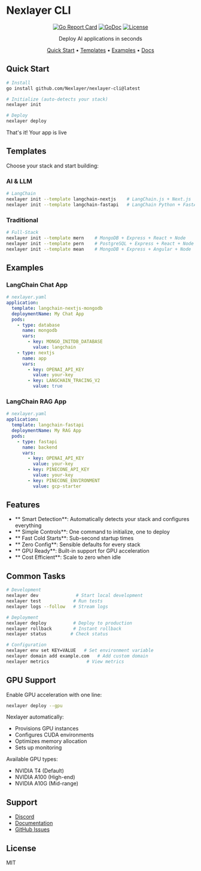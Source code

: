 # Nexlayer CLI

<div align="center">

[![Go Report Card](https://goreportcard.com/badge/github.com/Nexlayer/nexlayer-cli)](https://goreportcard.com/report/github.com/Nexlayer/nexlayer-cli)
[![GoDoc](https://godoc.org/github.com/Nexlayer/nexlayer-cli?status.svg)](https://godoc.org/github.com/Nexlayer/nexlayer-cli)
[![License](https://img.shields.io/badge/License-MIT-blue.svg)](LICENSE)

Deploy AI applications in seconds 

[Quick Start](#quick-start) • [Templates](#templates) • [Examples](#examples) • [Docs](https://docs.nexlayer.com)

</div>

## Quick Start

```bash
# Install
go install github.com/Nexlayer/nexlayer-cli@latest

# Initialize (auto-detects your stack)
nexlayer init

# Deploy
nexlayer deploy
```

That's it! Your app is live 

## Templates

Choose your stack and start building:

### AI & LLM
```bash
# LangChain
nexlayer init --template langchain-nextjs    # LangChain.js + Next.js
nexlayer init --template langchain-fastapi   # LangChain Python + FastAPI
```

### Traditional
```bash
# Full-Stack
nexlayer init --template mern    # MongoDB + Express + React + Node
nexlayer init --template pern    # PostgreSQL + Express + React + Node
nexlayer init --template mean    # MongoDB + Express + Angular + Node
```

## Examples

### LangChain Chat App
```yaml
# nexlayer.yaml
application:
  template: langchain-nextjs-mongodb
  deploymentName: My Chat App
  pods:
    - type: database
      name: mongodb
      vars:
        - key: MONGO_INITDB_DATABASE
          value: langchain
    - type: nextjs
      name: app
      vars:
        - key: OPENAI_API_KEY
          value: your-key
        - key: LANGCHAIN_TRACING_V2
          value: true
```

### LangChain RAG App
```yaml
# nexlayer.yaml
application:
  template: langchain-fastapi
  deploymentName: My RAG App
  pods:
    - type: fastapi
      name: backend
      vars:
        - key: OPENAI_API_KEY
          value: your-key
        - key: PINECONE_API_KEY
          value: your-key
        - key: PINECONE_ENVIRONMENT
          value: gcp-starter
```

## Features

- ** Smart Detection**: Automatically detects your stack and configures everything
- ** Simple Controls**: One command to initialize, one to deploy
- ** Fast Cold Starts**: Sub-second startup times
- ** Zero Config**: Sensible defaults for every stack
- ** GPU Ready**: Built-in support for GPU acceleration
- ** Cost Efficient**: Scale to zero when idle

## Common Tasks

```bash
# Development
nexlayer dev              # Start local development
nexlayer test            # Run tests
nexlayer logs --follow   # Stream logs

# Deployment
nexlayer deploy          # Deploy to production
nexlayer rollback        # Instant rollback
nexlayer status         # Check status

# Configuration
nexlayer env set KEY=VALUE   # Set environment variable
nexlayer domain add example.com   # Add custom domain
nexlayer metrics              # View metrics
```

## GPU Support

Enable GPU acceleration with one line:

```bash
nexlayer deploy --gpu
```

Nexlayer automatically:
- Provisions GPU instances
- Configures CUDA environments
- Optimizes memory allocation
- Sets up monitoring

Available GPU types:
- NVIDIA T4 (Default)
- NVIDIA A100 (High-end)
- NVIDIA A10G (Mid-range)

## Support

- [Discord](https://discord.gg/nexlayer)
- [Documentation](https://docs.nexlayer.com)
- [GitHub Issues](https://github.com/Nexlayer/nexlayer-cli/issues)

## License

MIT
